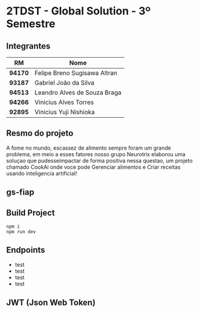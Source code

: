# 2TDST - Global Solution - 3º Semestre

## Integrantes
RM | Nome
--- | ---
**94170** | Felipe Breno Sugisawa Altran
**93187** | Gabriel João da Silva
**94513** | Leandro Alves de Souza Braga
**94266** | Vinicius Alves Torres
**92895** | Vinicius Yuji Nishioka

## Resmo do projeto

A fome no mundo, escassez de alimento sempre foram um grande problema, em meio a esses fatores nosso grupo Neurotrix elaborou uma soluçao que pudesseimpactar de forma positiva nessa questao, um projeto chamado CookAi onde voce pode Gerenciar alimentos e Criar receitas usando inteligencia artificial!


## gs-fiap

## Build Project
```shell
npm i
npm run dev
```

## Endpoints
- test
- test
- test
- test

## JWT (Json Web Token)
